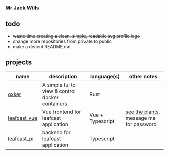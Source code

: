 ### Mr Jack Wills
## todo

+ ~~waste time creating a clean, simple, readable svg profile logo~~
+ change more repositories from private to public
+ make a decent README.md

## projects

|name|description|language(s)|other notes|
|---|---|---|---|
|[oxker](https://www.github.com/mrjackwills/oxker)|A simple tui to view & control docker containers |Rust||
|[leafcast_vue](https://www.github.com/mrjackwills/leafcast_vue)| Vue frontend for leafcast application |Vue + Typescript| [see the plants](https://plants.mrjackwills.com), message me for password|
|[leafcast_pi](https://www.github.com/mrjackwills/leafcast_pi)| backend for leafcast application |Typescript||
